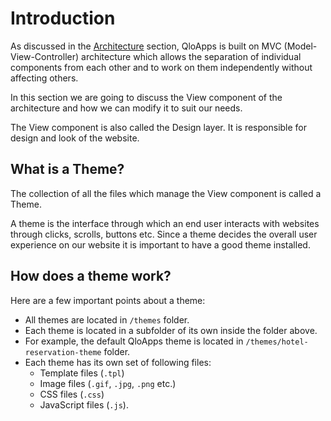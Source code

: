 # Introduction

As discussed in the [Architecture](../architecture/) section, QloApps is built on MVC (Model-View-Controller) architecture which allows the separation of individual components from each other and to work on them independently without affecting others.

In this section we are going to discuss the View component of the architecture and how we can modify it to suit our needs.

The View component is also called the Design layer. It is responsible for design and look of the website.


## What is a Theme?

The collection of all the files which manage the View component is called a Theme.

A theme is the interface through which an end user interacts with websites through clicks, scrolls, buttons etc. Since a theme decides the overall user experience on our website it is important to have a good theme installed.


## How does a theme work?

Here are a few important points about a theme:
- All themes are located in `/themes` folder.
- Each theme is located in a subfolder of its own inside the folder above.
- For example, the default QloApps theme is located in `/themes/hotel-reservation-theme` folder.
- Each theme has its own set of following files:
    - Template files (`.tpl`)
    - Image files (`.gif`, `.jpg`, `.png` etc.)
    - CSS files (`.css`)
    - JavaScript files (`.js`).
